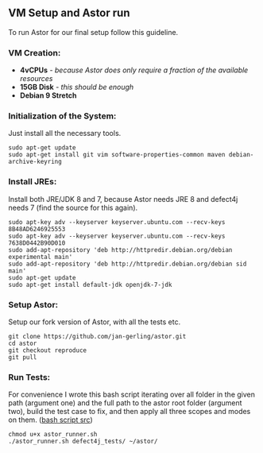 ## VM Setup and Astor run

To run Astor for our final setup follow this guideline.



### VM Creation:

- **4vCPUs** - *because Astor does only require a fraction of the available resources*
- **15GB Disk** - *this should be enough*
- **Debian 9 Stretch**



### Initialization of the System:

Just install all the necessary tools.

```console
sudo apt-get update
sudo apt-get install git vim software-properties-common maven debian-archive-keyring
```



### Install JREs:

Install both JRE/JDK 8 and 7, because Astor needs JRE 8 and defect4j needs 7 (find the source for this again).

```console
sudo apt-key adv --keyserver keyserver.ubuntu.com --recv-keys 8B48AD6246925553
sudo apt-key adv --keyserver keyserver.ubuntu.com --recv-keys 7638D0442B90D010
sudo add-apt-repository 'deb http://httpredir.debian.org/debian experimental main'
sudo add-apt-repository 'deb http://httpredir.debian.org/debian sid main'
sudo apt-get update
sudo apt-get install default-jdk openjdk-7-jdk
```



### Setup Astor:

Setup our fork version of Astor, with all the tests etc.

```console
git clone https://github.com/jan-gerling/astor.git
cd astor
git checkout reproduce
git pull
```



### Run Tests:

For convenience I wrote this bash script iterating over all folder in the given path (argument one) and the full path to the astor root folder (argument two), build the test case to fix, and then apply all three scopes and modes on them. ([bash script src](<https://github.com/jan-gerling/astor/blob/reproduce/astor_runner.sh>)) 

```console
chmod u+x astor_runner.sh
./astor_runner.sh defect4j_tests/ ~/astor/
```
